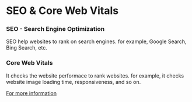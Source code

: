 # SEO & Core Web Vitals

### SEO - Search Engine Optimization
SEO help websites to rank on search engines. for example, Google Search, Bing Search, etc.

### Core Web Vitals
It checks the website performace to rank websites. for example, it checks website image loading time, responsiveness, and so on.

[For more information](https://web.dev/)